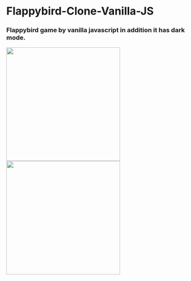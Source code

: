 # Flappybird-Clone-Vanilla-JS

### Flappybird game by vanilla javascript in addition it has dark mode.

<img src="https://user-images.githubusercontent.com/81169249/187883869-e43425dd-c5b3-4ea2-90e5-5ac1427bd558.png" alt="" style="width: 300px;"> <img src="https://user-images.githubusercontent.com/81169249/187883896-4cffb982-e31b-4c42-993d-fa24c28c73c7.png" alt="" style="width: 300px;">

